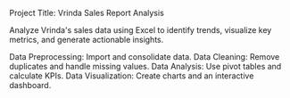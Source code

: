 Project Title: Vrinda Sales Report Analysis

Analyze Vrinda's sales data using Excel to identify trends, visualize key metrics, and generate actionable insights.

 Data Preprocessing: Import and consolidate data.
 Data Cleaning: Remove duplicates and handle missing values.
 Data Analysis: Use pivot tables and calculate KPIs.
 Data Visualization: Create charts and an interactive dashboard.
